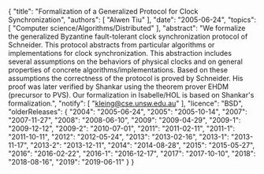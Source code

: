 {
    "title": "Formalization of a Generalized Protocol for Clock Synchronization",
    "authors": [
        "Alwen Tiu"
    ],
    "date": "2005-06-24",
    "topics": [
        "Computer science/Algorithms/Distributed"
    ],
    "abstract": "We formalize the generalized Byzantine fault-tolerant clock synchronization protocol of Schneider. This protocol abstracts from particular algorithms or implementations for clock synchronization. This abstraction includes several assumptions on the behaviors of physical clocks and on general properties of concrete algorithms/implementations. Based on these assumptions the correctness of the protocol is proved by Schneider. His proof was later verified by Shankar using the theorem prover EHDM (precursor to PVS). Our formalization in Isabelle/HOL is based on Shankar's formalization.",
    "notify": [
        "kleing@cse.unsw.edu.au"
    ],
    "licence": "BSD",
    "olderReleases": {
        "2004": "2005-06-24",
        "2005": "2005-10-14",
        "2007": "2007-11-27",
        "2008": "2008-06-10",
        "2009": "2009-04-29",
        "2009-1": "2009-12-12",
        "2009-2": "2010-07-01",
        "2011": "2011-02-11",
        "2011-1": "2011-10-11",
        "2012": "2012-05-24",
        "2013": "2013-02-16",
        "2013-1": "2013-11-17",
        "2013-2": "2013-12-11",
        "2014": "2014-08-28",
        "2015": "2015-05-27",
        "2016": "2016-02-22",
        "2016-1": "2016-12-17",
        "2017": "2017-10-10",
        "2018": "2018-08-16",
        "2019": "2019-06-11"
    }
}
